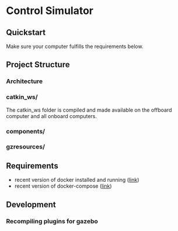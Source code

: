 # Control Simulator


## Quickstart
Make sure your computer fulfills the requirements below. 

## Project Structure

### Architecture

### catkin_ws/
The catkin_ws folder is compiled and made available on the offboard computer and all onboard computers. 


### components/

### gzresources/

## Requirements
- recent version of docker installed and running ([link](https://docs.docker.com/install/linux/docker-ce/ubuntu/))
- recent version of docker-compose ([link](https://docs.docker.com/compose/install/))

## Development

### Recompiling plugins for gazebo
